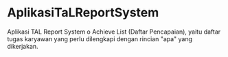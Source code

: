 # AplikasiTaLReportSystem
Aplikasi TAL Report System o Achieve List (Daftar Pencapaian), yaitu daftar tugas karyawan yang perlu dilengkapi dengan rincian "apa" yang dikerjakan.
